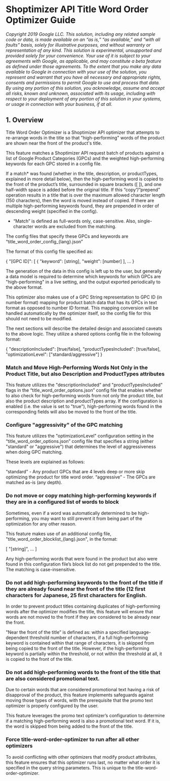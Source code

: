 # Shoptimizer API Title Word Order Optimizer Guide

_Copyright 2019 Google LLC. This solution, including any related sample code or
data, is made available on an “as is,” “as available,” and “with all faults”
basis, solely for illustrative purposes, and without warranty or representation
of any kind. This solution is experimental, unsupported and provided solely for
your convenience. Your use of it is subject to your agreements with Google, as
applicable, and may constitute a beta feature as defined under those agreements.
To the extent that you make any data available to Google in connection with your
use of the solution, you represent and warrant that you have all necessary and
appropriate rights, consents and permissions to permit Google to use and process
that data. By using any portion of this solution, you acknowledge, assume and
accept all risks, known and unknown, associated with its usage, including with
respect to your deployment of any portion of this solution in your systems, or
usage in connection with your business, if at all._

## 1. Overview

Title Word Order Optimizer is a Shoptimizer API optimizer that attempts to re-arrange words in the title so that "high-performing" words of the product are shown near the front of the product's title.

This feature matches a Shoptimizer API request batch of products against a list of Google Product Categories (GPCs) and the weighted high-performing keywords for each GPC stored in a config file.

If a match* was found (whether in the title, description, or productTypes, explained in more detail below), then the high-performing word is copied to the front of the product’s title, surrounded in square brackets ([ ]), and one half-width space is added before the original title. If this “copy”/”prepend” operation results in a title that is over the maximum allowed character length (150 characters), then the word is moved instead of copied. If there are multiple high-performing keywords found, they are prepended in order of descending weight (specified in the config).


* “Match” is defined as full-words only, case-sensitive. Also, single-character words are excluded from the matching.


The config files that specify these GPCs and keywords are “title_word_order_config_{lang}.json”

The format of this config file specified as:

{
  "[GPC ID]": [
    {
      "keyword": [string],
      "weight": [number]
  ],
  ...
}

The generation of the data in this config is left up to the user, but generally a data model is required to determine which keywords for which GPCs are "high-performing" in a live setting, and the output exported periodically to the above format.

This optimizer also makes use of a GPC String representation to GPC ID (in number format) mapping for product batch data that has its GPCs in text format as opposed to number ID format. This mapping conversion will be handled automatically by the optimizer itself, so the config file for this should not need to be modified.

The next sections will describe the detailed design and associated caveats to the above logic. They utilize a shared options config file in the following format:

{
  "descriptionIncluded": [true/false],
  "productTypesIncluded": [true/false],
  "optimizationLevel": ["standard/aggressive"]
}


### Match and Move High-Performing Words Not Only in the Product Title, but also Description and ProductTypes attributes

This feature utilizes the "descriptionIncluded" and "productTypesIncluded" flags in the “title_word_order_options.json” config file that enables whether to also check for high-performing words from not only the product title, but also the product description and productTypes array. If the configuration is enabled (i.e. the value is set to "true"), high-performing words found in the corresponding fields will also be moved to the front of the title.

### Configure "aggressivity" of the GPC matching

This feature utilizes the "optimizationLevel" configuration setting in the “title_word_order_options.json” config file that specifies a string (either "standard" or "aggressive") that determines the level of aggressiveness when doing GPC matching.

These levels are explained as follows:

“standard” - Any product GPCs that are 4 levels deep or more skip optimizing the product for title word order.
“aggressive” - The GPCs are matched as-is (any depth).

### Do not move or copy matching high-performing keywords if they are in a configured list of words to block

Sometimes, even if a word was automatically determined to be high-performing, you may want to still prevent it from being part of the optimization for any other reason.

This feature makes use of an additional config file, "title_word_order_blocklist_{lang}.json", in the format:

[
  "[string]",
  ...
]

Any high-performing words that were found in the product but also were found in this configuration file’s block list do not get prepended to the title. The matching is case-insensitive.

### Do not add high-performing keywords to the front of the title if they are already found near the front of the title (12 first characters for Japanese, 25 first characters for English.

In order to prevent product titles containing duplicates of high-performing words after the optimizer modifies the title, this feature will ensure that words are not moved to the front if they are considered to be already near the front.

"Near the front of the title” is defined as: within a specified language-dependent threshold number of characters, if a full high-performing keyword is contained within that range of characters, it is skipped from being copied to the front of the title. However, if the high-performing keyword is partially within the threshold, or not within the threshold at all, it is copied to the front of the title.

### Do not add high-performing words to the front of the title that are also considered promotional text.

Due to certain words that are considered promotional text having a risk of disapproval of the product, this feature implements safeguards against moving those types of words, with the prerequisite that the promo text optimizer is properly configured by the user.

This feature leverages the promo text optimizer’s configuration to determine if a matching high-performing word is also a promotional text word. If it is, the word is skipped from being added to the front of the title.

### Force title-word-order-optimizer to run after all other optimizers

To avoid conflicting with other optimizers that modify product attributes, this feature ensures that this optimizer runs last, no matter what order it is specified in the query string parameters. This is unique to the title-word-order-optimizer.


